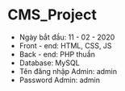 # CMS_Project
* Ngày bắt đầu: 11 - 02 - 2020
* Front - end: HTML, CSS, JS
* Back - end: PHP thuần
* Database: MySQL
* Tên đăng nhập Admin: admin
* Password Admin: admin
